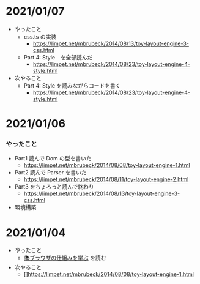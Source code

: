 # 2021/01/07
- やったこと
  - css.ts の実装
    - https://limpet.net/mbrubeck/2014/08/13/toy-layout-engine-3-css.html
  - Part 4: Style　を全部読んだ
    - https://limpet.net/mbrubeck/2014/08/23/toy-layout-engine-4-style.html
- 次やること
  - Part 4: Style を読みながらコードを書く
    - https://limpet.net/mbrubeck/2014/08/23/toy-layout-engine-4-style.html
# 2021/01/06
### やったこと
- Part1 読んで Dom の型を書いた
  - https://limpet.net/mbrubeck/2014/08/08/toy-layout-engine-1.html
- Part2 読んで Parser を書いた
  - https://limpet.net/mbrubeck/2014/08/11/toy-layout-engine-2.html
- Part3 をちょろっと読んで終わり
  - https://limpet.net/mbrubeck/2014/08/13/toy-layout-engine-3-css.html
- 環境構築
# 2021/01/04
- やったこと
  - [📚ブラウザの仕組みを学ぶ](https://zenn.dev/silverbirder/articles/e10295948e17ca) を読む
- 次やること
  - []https://limpet.net/mbrubeck/2014/08/08/toy-layout-engine-1.html
